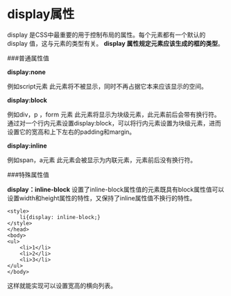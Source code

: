 display属性
===================

display 是CSS中最重要的用于控制布局的属性。每个元素都有一个默认的 display 值，这与元素的类型有关。
**display 属性规定元素应该生成的框的类型**。

###普通属性值 

**display:none**

例如script元素
此元素将不被显示，同时不再占据它本来应该显示的空间。  


**display:block**

例如div，p ，form 元素
此元素将显示为块级元素，此元素前后会带有换行符。
通过对一个行内元素设置display:block，可以将行内元素设置为块级元素，进而设置它的宽高和上下左右的padding和margin。


**display:inline**

例如span，a元素
此元素会被显示为内联元素，元素前后没有换行符。

###特殊属性值

**display：inline-block**
设置了inline-block属性值的元素既具有block属性值可以设置width和height属性的特性，又保持了inline属性值不换行的特性。

    <style>
        li{display: inline-block;}
    </style>
    </head>
    <body>
    <ul>
        <li>1</li>
        <li>2</li>
        <li>3</li>
    </ul>
    </body>
这样就能实现可以设置宽高的横向列表。


